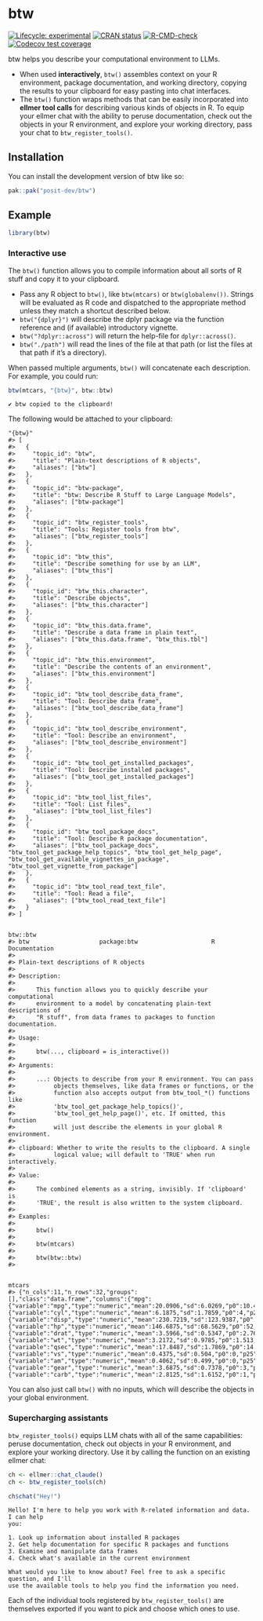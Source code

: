 
<!-- README.md is generated from README.Rmd. Please edit that file -->

# btw

<!-- badges: start -->

[![Lifecycle:
experimental](https://img.shields.io/badge/lifecycle-experimental-orange.svg)](https://lifecycle.r-lib.org/articles/stages.html#experimental)
[![CRAN
status](https://www.r-pkg.org/badges/version/btw)](https://CRAN.R-project.org/package=btw)
[![R-CMD-check](https://github.com/posit-dev/btw/actions/workflows/R-CMD-check.yaml/badge.svg)](https://github.com/posit-dev/btw/actions/workflows/R-CMD-check.yaml)
[![Codecov test
coverage](https://codecov.io/gh/posit-dev/btw/graph/badge.svg)](https://app.codecov.io/gh/posit-dev/btw)
<!-- badges: end -->

btw helps you describe your computational environment to LLMs.

- When used **interactively**, `btw()` assembles context on your R
  environment, package documentation, and working directory, copying the
  results to your clipboard for easy pasting into chat interfaces.
- The `btw()` function wraps methods that can be easily incorporated
  into **ellmer tool calls** for describing various kinds of objects
  in R. To equip your ellmer chat with the ability to peruse
  documentation, check out the objects in your R environment, and
  explore your working directory, pass your chat to
  `btw_register_tools()`.

## Installation

You can install the development version of btw like so:

``` r
pak::pak("posit-dev/btw")
```

## Example

``` r
library(btw)
```

### Interactive use

The `btw()` function allows you to compile information about all sorts
of R stuff and copy it to your clipboard.

- Pass any R object to `btw()`, like `btw(mtcars)` or
  `btw(globalenv())`. Strings will be evaluated as R code and dispatched
  to the appropriate method unless they match a shortcut described
  below.
- `btw("{dplyr}")` will describe the dplyr package via the function
  reference and (if available) introductory vignette.
- `btw("?dplyr::across")` will return the help-file for
  `dplyr::across()`.
- `btw("./path")` will read the lines of the file at that path (or list
  the files at that path if it’s a directory).

When passed multiple arguments, `btw()` will concatenate each
description. For example, you could run:

``` r
btw(mtcars, "{btw}", btw::btw)
```

    ✔ btw copied to the clipboard!

The following would be attached to your clipboard:

    "{btw}"
    #> [
    #>   {
    #>     "topic_id": "btw",
    #>     "title": "Plain-text descriptions of R objects",
    #>     "aliases": ["btw"]
    #>   },
    #>   {
    #>     "topic_id": "btw-package",
    #>     "title": "btw: Describe R Stuff to Large Language Models",
    #>     "aliases": ["btw-package"]
    #>   },
    #>   {
    #>     "topic_id": "btw_register_tools",
    #>     "title": "Tools: Register tools from btw",
    #>     "aliases": ["btw_register_tools"]
    #>   },
    #>   {
    #>     "topic_id": "btw_this",
    #>     "title": "Describe something for use by an LLM",
    #>     "aliases": ["btw_this"]
    #>   },
    #>   {
    #>     "topic_id": "btw_this.character",
    #>     "title": "Describe objects",
    #>     "aliases": ["btw_this.character"]
    #>   },
    #>   {
    #>     "topic_id": "btw_this.data.frame",
    #>     "title": "Describe a data frame in plain text",
    #>     "aliases": ["btw_this.data.frame", "btw_this.tbl"]
    #>   },
    #>   {
    #>     "topic_id": "btw_this.environment",
    #>     "title": "Describe the contents of an environment",
    #>     "aliases": ["btw_this.environment"]
    #>   },
    #>   {
    #>     "topic_id": "btw_tool_describe_data_frame",
    #>     "title": "Tool: Describe data frame",
    #>     "aliases": ["btw_tool_describe_data_frame"]
    #>   },
    #>   {
    #>     "topic_id": "btw_tool_describe_environment",
    #>     "title": "Tool: Describe an environment",
    #>     "aliases": ["btw_tool_describe_environment"]
    #>   },
    #>   {
    #>     "topic_id": "btw_tool_get_installed_packages",
    #>     "title": "Tool: Describe installed packages",
    #>     "aliases": ["btw_tool_get_installed_packages"]
    #>   },
    #>   {
    #>     "topic_id": "btw_tool_list_files",
    #>     "title": "Tool: List files",
    #>     "aliases": ["btw_tool_list_files"]
    #>   },
    #>   {
    #>     "topic_id": "btw_tool_package_docs",
    #>     "title": "Tool: Describe R package documentation",
    #>     "aliases": ["btw_tool_package_docs", "btw_tool_get_package_help_topics", "btw_tool_get_help_page", "btw_tool_get_available_vignettes_in_package", "btw_tool_get_vignette_from_package"]
    #>   },
    #>   {
    #>     "topic_id": "btw_tool_read_text_file",
    #>     "title": "Tool: Read a file",
    #>     "aliases": ["btw_tool_read_text_file"]
    #>   }
    #> ] 


    btw::btw
    #> btw                    package:btw                     R Documentation
    #> 
    #> Plain-text descriptions of R objects
    #> 
    #> Description:
    #> 
    #>      This function allows you to quickly describe your computational
    #>      environment to a model by concatenating plain-text descriptions of
    #>      "R stuff", from data frames to packages to function documentation.
    #> 
    #> Usage:
    #> 
    #>      btw(..., clipboard = is_interactive())
    #>      
    #> Arguments:
    #> 
    #>      ...: Objects to describe from your R environment. You can pass
    #>           objects themselves, like data frames or functions, or the
    #>           function also accepts output from btw_tool_*() functions like
    #>           'btw_tool_get_package_help_topics()',
    #>           'btw_tool_get_help_page()', etc. If omitted, this function
    #>           will just describe the elements in your global R environment.
    #> 
    #> clipboard: Whether to write the results to the clipboard. A single
    #>           logical value; will default to 'TRUE' when run interactively.
    #> 
    #> Value:
    #> 
    #>      The combined elements as a string, invisibly. If 'clipboard' is
    #>      'TRUE', the result is also written to the system clipboard.
    #> 
    #> Examples:
    #> 
    #>      btw()
    #>      
    #>      btw(mtcars)
    #>      
    #>      btw(btw::btw)
    #>      


    mtcars
    #> {"n_cols":11,"n_rows":32,"groups":[],"class":"data.frame","columns":{"mpg":{"variable":"mpg","type":"numeric","mean":20.0906,"sd":6.0269,"p0":10.4,"p25":15.425,"p50":19.2,"p75":22.8,"p100":33.9},"cyl":{"variable":"cyl","type":"numeric","mean":6.1875,"sd":1.7859,"p0":4,"p25":4,"p50":6,"p75":8,"p100":8},"disp":{"variable":"disp","type":"numeric","mean":230.7219,"sd":123.9387,"p0":71.1,"p25":120.825,"p50":196.3,"p75":326,"p100":472},"hp":{"variable":"hp","type":"numeric","mean":146.6875,"sd":68.5629,"p0":52,"p25":96.5,"p50":123,"p75":180,"p100":335},"drat":{"variable":"drat","type":"numeric","mean":3.5966,"sd":0.5347,"p0":2.76,"p25":3.08,"p50":3.695,"p75":3.92,"p100":4.93},"wt":{"variable":"wt","type":"numeric","mean":3.2172,"sd":0.9785,"p0":1.513,"p25":2.5812,"p50":3.325,"p75":3.61,"p100":5.424},"qsec":{"variable":"qsec","type":"numeric","mean":17.8487,"sd":1.7869,"p0":14.5,"p25":16.8925,"p50":17.71,"p75":18.9,"p100":22.9},"vs":{"variable":"vs","type":"numeric","mean":0.4375,"sd":0.504,"p0":0,"p25":0,"p50":0,"p75":1,"p100":1},"am":{"variable":"am","type":"numeric","mean":0.4062,"sd":0.499,"p0":0,"p25":0,"p50":0,"p75":1,"p100":1},"gear":{"variable":"gear","type":"numeric","mean":3.6875,"sd":0.7378,"p0":3,"p25":3,"p50":4,"p75":4,"p100":5},"carb":{"variable":"carb","type":"numeric","mean":2.8125,"sd":1.6152,"p0":1,"p25":2,"p50":2,"p75":4,"p100":8}}}

You can also just call `btw()` with no inputs, which will describe the
objects in your global environment.

### Supercharging assistants

`btw_register_tools()` equips LLM chats with all of the same
capabilities: peruse documentation, check out objects in your R
environment, and explore your working directory. Use it by calling the
function on an existing ellmer chat:

``` r
ch <- ellmer::chat_claude()
ch <- btw_register_tools(ch)

ch$chat("Hey!")
```

    Hello! I'm here to help you work with R-related information and data. I can help 
    you:

    1. Look up information about installed R packages
    2. Get help documentation for specific R packages and functions
    3. Examine and manipulate data frames
    4. Check what's available in the current environment

    What would you like to know about? Feel free to ask a specific question, and I'll 
    use the available tools to help you find the information you need.

Each of the individual tools registered by `btw_register_tools()` are
themselves exported if you want to pick and choose which ones to use.
